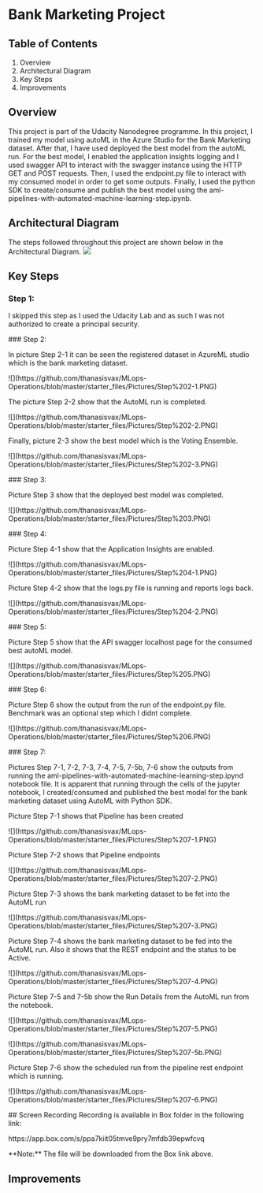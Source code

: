 
# Bank Marketing Project

## Table of Contents

<ol>
<li>Overview</li>
<li>Architectural Diagram</li>
<li>Key Steps</li>
<li>Improvements</li>
</ol> 

## Overview
This project is part of the Udacity Nanodegree programme. In this project, I trained my model using autoML in the Azure Studio for the Bank Marketing dataset. After that, I have used deployed the best model from the autoML run. For the best model, I enabled the application insights logging and I used swagger API to interact with the swagger instance using the HTTP GET and POST requests. Then, I used the endpoint.py file to interact with my consumed model in order to get some outputs. Finally, I used the python SDK to create/consume and publish the best model using the aml-pipelines-with-automated-machine-learning-step.ipynb.

## Architectural Diagram

The steps followed throughout this project are shown below in the Architectural Diagram. 
![](https://github.com/thanasisvax/MLops-Operations/blob/master/starter_files/Pictures/Architectural%20Steps%20Diagram.PNG)

## Key Steps

### Step 1: 
<p>I skipped this step as I used the Udacity Lab and as such I was not authorized to create a principal security.</p>
### Step 2: 
<p>In picture Step 2-1 it can be seen the registered dataset in AzureML studio which is the bank marketing dataset.</p>
 ![](https://github.com/thanasisvax/MLops-Operations/blob/master/starter_files/Pictures/Step%202-1.PNG)</p>
The picture Step 2-2 show that the AutoML run is completed.</p>
![](https://github.com/thanasisvax/MLops-Operations/blob/master/starter_files/Pictures/Step%202-2.PNG)</p>
Finally, picture 2-3 show the best model which is the Voting Ensemble.</p>
![](https://github.com/thanasisvax/MLops-Operations/blob/master/starter_files/Pictures/Step%202-3.PNG)</p>
### Step 3: 
<p>Picture Step 3 show that the deployed best model was completed.</p>
![](https://github.com/thanasisvax/MLops-Operations/blob/master/starter_files/Pictures/Step%203.PNG)</p>
### Step 4: 
<p>Picture Step 4-1 show that the Application Insights are enabled.</p>
![](https://github.com/thanasisvax/MLops-Operations/blob/master/starter_files/Pictures/Step%204-1.PNG)</p>
Picture Step 4-2 show that the logs.py file is running and reports logs back.</p>
![](https://github.com/thanasisvax/MLops-Operations/blob/master/starter_files/Pictures/Step%204-2.PNG)</p>
### Step 5: 
<p>Picture Step 5 show that the API swagger localhost page for the consumed best autoML model.</p>
![](https://github.com/thanasisvax/MLops-Operations/blob/master/starter_files/Pictures/Step%205.PNG)</p>
### Step 6: 
<p>Picture Step 6 show the output from the run of the endpoint.py file. Benchmark was an optional step which I didnt complete.</p>
![](https://github.com/thanasisvax/MLops-Operations/blob/master/starter_files/Pictures/Step%206.PNG)</p>
### Step 7: 
<p>Pictures Step 7-1, 7-2, 7-3, 7-4, 7-5, 7-5b, 7-6 show the outputs from running the aml-pipelines-with-automated-machine-learning-step.ipynd notebook file. It is apparent that running through the cells of the jupyter notebook, I created/consumed and published the best model for the bank marketing dataset using AutoML with Python SDK.</p>
Picture Step 7-1 shows that Pipeline has been created</p>
![](https://github.com/thanasisvax/MLops-Operations/blob/master/starter_files/Pictures/Step%207-1.PNG)</p>
Picture Step 7-2 shows that Pipeline endpoints</p>
![](https://github.com/thanasisvax/MLops-Operations/blob/master/starter_files/Pictures/Step%207-2.PNG)</p>
Picture Step 7-3 shows the bank marketing dataset to be fet into the AutoML run</p>
![](https://github.com/thanasisvax/MLops-Operations/blob/master/starter_files/Pictures/Step%207-3.PNG)</p>
Picture Step 7-4 shows the bank marketing dataset to be fed into the AutoML run. Also it shows that the REST endpoint and the status to be Active.</p>
![](https://github.com/thanasisvax/MLops-Operations/blob/master/starter_files/Pictures/Step%207-4.PNG)</p>
Picture Step 7-5 and 7-5b show the Run Details from the AutoML run from the notebook.</p>
![](https://github.com/thanasisvax/MLops-Operations/blob/master/starter_files/Pictures/Step%207-5.PNG)</p>
![](https://github.com/thanasisvax/MLops-Operations/blob/master/starter_files/Pictures/Step%207-5b.PNG)</p>
Picture Step 7-6 show the scheduled run from the pipeline rest endpoint which is running.</p>
![](https://github.com/thanasisvax/MLops-Operations/blob/master/starter_files/Pictures/Step%207-6.PNG)</p>
## Screen Recording
Recording is available in Box folder in the following link:</p>
https://app.box.com/s/ppa7kiit05tmve9pry7mfdb39epwfcvq</p>
**Note:** The file will be downloaded from the Box link above.

 ## Improvements

